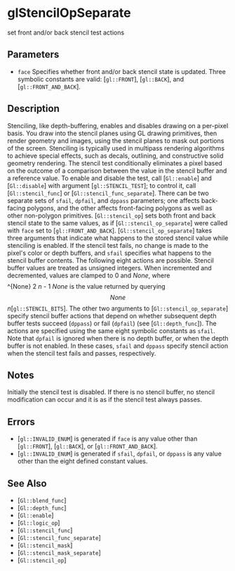 # glStencilOpSeparate
set front and/or back stencil test actions

## Parameters
- `face`
  Specifies whether front and/or back stencil state is updated. Three
  symbolic constants are valid: [`gl::FRONT`], [`gl::BACK`], and
  [`gl::FRONT_AND_BACK`].

## Description
Stenciling, like depth-buffering, enables and disables drawing on a
  per-pixel basis. You draw into the stencil planes using GL drawing
  primitives, then render geometry and images, using the stencil planes
  to mask out portions of the screen. Stenciling is typically used in
  multipass rendering algorithms to achieve special effects, such as
  decals, outlining, and constructive solid geometry rendering.
The stencil test conditionally eliminates a pixel based on the outcome
  of a comparison between the value in the stencil buffer and a
  reference value. To enable and disable the test, call [`Gl::enable`]
  and [`Gl::disable`] with argument [`gl::STENCIL_TEST`]; to control it,
  call [`Gl::stencil_func`] or [`Gl::stencil_func_separate`].
There can be two separate sets of `sfail`, `dpfail`, and `dppass`
  parameters; one affects back-facing polygons, and the other affects
  front-facing polygons as well as other non-polygon primitives.
  [`Gl::stencil_op`] sets both front and back stencil state to the same
  values, as if [`Gl::stencil_op_separate`] were called with `face` set
  to [`gl::FRONT_AND_BACK`].
[`Gl::stencil_op_separate`] takes three arguments that indicate what
  happens to the stored stencil value while stenciling is enabled. If
  the stencil test fails, no change is made to the pixel's color or
  depth buffers, and `sfail` specifies what happens to the stencil
  buffer contents. The following eight actions are possible.
Stencil buffer values are treated as unsigned integers. When
  incremented and decremented, values are clamped to 0 and $None$, where
  $$ $$ ^{None} 2 *n* *-* 1 $None$ is the value returned by querying $$
  None $$ *n*[`gl::STENCIL_BITS`].
The other two arguments to [`Gl::stencil_op_separate`] specify stencil
  buffer actions that depend on whether subsequent depth buffer tests
  succeed (`dppass`) or fail (`dpfail`) (see [`Gl::depth_func`]). The
  actions are specified using the same eight symbolic constants as
  `sfail`. Note that `dpfail` is ignored when there is no depth buffer,
  or when the depth buffer is not enabled. In these cases, `sfail` and
  `dppass` specify stencil action when the stencil test fails and
  passes, respectively.

## Notes
Initially the stencil test is disabled. If there is no stencil buffer,
  no stencil modification can occur and it is as if the stencil test
  always passes.

## Errors
- [`gl::INVALID_ENUM`] is generated if `face` is any value other than
  [`gl::FRONT`], [`gl::BACK`], or [`gl::FRONT_AND_BACK`].
- [`gl::INVALID_ENUM`] is generated if `sfail`, `dpfail`, or `dppass` is
  any value other than the eight defined constant values.

## See Also
- [`Gl::blend_func`]
- [`Gl::depth_func`]
- [`Gl::enable`]
- [`Gl::logic_op`]
- [`Gl::stencil_func`]
- [`Gl::stencil_func_separate`]
- [`Gl::stencil_mask`]
- [`Gl::stencil_mask_separate`]
- [`Gl::stencil_op`]
